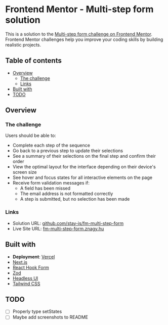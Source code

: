 # Frontend Mentor - Multi-step form solution

This is a solution to the [Multi-step form challenge on Frontend Mentor](https://www.frontendmentor.io/challenges/multistep-form-YVAnSdqQBJ). Frontend Mentor challenges help you improve your coding skills by building realistic projects.

## Table of contents

- [Overview](#overview)
  - [The challenge](#the-challenge)
  - [Links](#links)
- [Built with](#built-with)
- [TODO](#todo)

## Overview

### The challenge

Users should be able to:

- Complete each step of the sequence
- Go back to a previous step to update their selections
- See a summary of their selections on the final step and confirm their order
- View the optimal layout for the interface depending on their device's screen size
- See hover and focus states for all interactive elements on the page
- Receive form validation messages if:
  - A field has been missed
  - The email address is not formatted correctly
  - A step is submitted, but no selection has been made

### Links

- Solution URL: [github.com/stay-js/fm-multi-step-form](https://github.com/stay-js/fm-multi-step-form)
- Live Site URL: [fm-multi-step-form.znagy.hu](https://fm-multi-step-form.znagy.hu)

## Built with

- **Deployment**: [Vercel](https://vercel.com)
- [Next.js](https://nextjs.org)
- [React Hook Form](https://react-hook-form.com)
- [Zod](https://zod.dev)
- [Headless UI](https://headlessui.dev)
- [Tailwind CSS](https://tailwindcss.com)

## TODO

- [ ] Properly type setStates
- [ ] Maybe add screenshots to README

